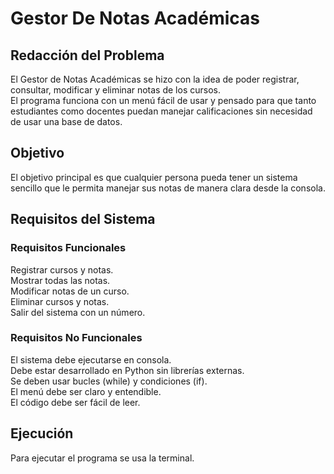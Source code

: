 # Gestor De Notas Académicas

## Redacción del Problema
El Gestor de Notas Académicas se hizo con la idea de poder registrar, consultar, modificar y eliminar notas de los cursos.  
El programa funciona con un menú fácil de usar y pensado para que tanto estudiantes como docentes puedan manejar calificaciones sin necesidad de usar una base de datos.

## Objetivo
El objetivo principal es que cualquier persona pueda tener un sistema sencillo que le permita manejar sus notas de manera clara desde la consola.

## Requisitos del Sistema

### Requisitos Funcionales
Registrar cursos y notas.  
Mostrar todas las notas.  
Modificar notas de un curso.  
Eliminar cursos y notas.  
Salir del sistema con un número.  

### Requisitos No Funcionales
El sistema debe ejecutarse en consola.  
Debe estar desarrollado en Python sin librerías externas.  
Se deben usar bucles (while) y condiciones (if).  
El menú debe ser claro y entendible.  
El código debe ser fácil de leer.  

## Ejecución
Para ejecutar el programa se usa la terminal. 
